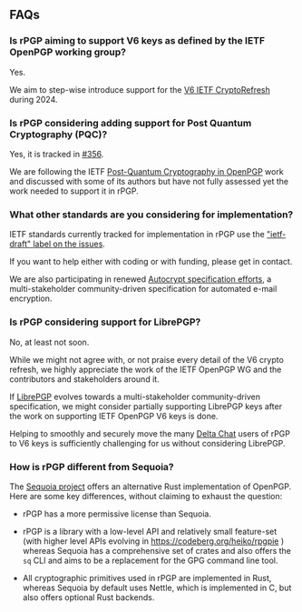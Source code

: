 ## FAQs

### Is rPGP aiming to support V6 keys as defined by the IETF OpenPGP working group? 

Yes.  

We aim to step-wise introduce support for the 
[V6 IETF CryptoRefresh](https://datatracker.ietf.org/doc/draft-ietf-openpgp-crypto-refresh/) 
during 2024. 


### Is rPGP considering adding support for Post Quantum Cryptography (PQC)? 

Yes, it is tracked in [#356](https://github.com/rpgp/rpgp/issues/356). 

We are following the IETF [Post-Quantum Cryptography in OpenPGP](https://datatracker.ietf.org/doc/draft-ietf-openpgp-pqc/) work and discussed with some of its authors
but have not fully assessed yet the work needed to support it in rPGP. 


### What other standards are you considering for implementation? 

IETF standards currently tracked for implementation in rPGP 
use the ["ietf-draft" label on the issues](https://github.com/rpgp/rpgp/labels/ietf-draft). 

If you want to help either with coding or with funding,
please get in contact. 

We are also participating in renewed [Autocrypt specification efforts](https://autocrypt.org),
a multi-stakeholder community-driven specification for automated e-mail encryption. 


### Is rPGP considering support for LibrePGP? 

No, at least not soon. 

While we might not agree with, or not praise every detail of the V6 crypto refresh,
we highly appreciate the work of the IETF OpenPGP WG and the contributors and stakeholders around it. 

If [LibrePGP](https://librepgp.org/) evolves towards a multi-stakeholder community-driven specification, 
we might consider partially supporting LibrePGP keys 
after the work on supporting IETF OpenPGP V6 keys is done. 

Helping to smoothly and securely move the many [Delta Chat](https://delta.chat) users of rPGP
to V6 keys is sufficiently challenging for us without considering LibrePGP. 


### How is rPGP different from Sequoia?

The [Sequoia project](https://sequoia-pgp.org/) offers an alternative 
Rust implementation of OpenPGP. 
Here are some key differences, without claiming to exhaust the question: 

- rPGP has a more permissive license than Sequoia.

- rPGP is a library with a low-level API and relatively small feature-set 
  (with higher level APIs evolving in https://codeberg.org/heiko/rpgpie ) 
  whereas Sequoia has a comprehensive set of crates and also offers
  the `sq` CLI and aims to be a replacement for the GPG command line tool. 

- All cryptographic primitives used in rPGP are implemented in Rust,
  whereas Sequoia by default uses Nettle, which is implemented in C, 
  but also offers optional Rust backends. 
